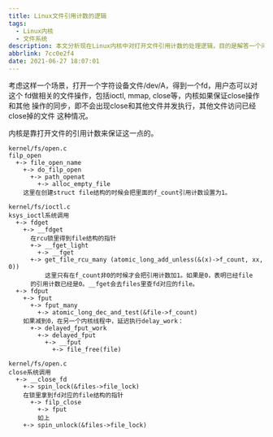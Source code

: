 ```yaml
---
title: Linux文件引用计数的逻辑
tags:
  - Linux内核
  - 文件系统
description: 本文分析现在Linux内核中对打开文件引用计数的处理逻辑，目的是解答一个问题，即对设备文件的操作会不会引用到已经释放的文件上。
abbrlink: 7cc0e2f4
date: 2021-06-27 18:07:01
---
```


考虑这样一个场景，打开一个字符设备文件/dev/A，得到一个fd，用户态可以对这个
fd做相关的文件操作，包括ioctl, mmap, close等，内核如果保证close操作和其他
操作的同步，即不会出现close和其他文件并发执行，其他文件访问已经close掉的文件
这种情况。

内核是靠打开文件的引用计数来保证这一点的。
```
kernel/fs/open.c
filp_open
  +-> file_open_name
    +-> do_filp_open
      +-> path_openat
        +-> alloc_empty_file
	这里在创建struct file结构的时候会把里面的f_count引用计数设置为1。
```
```
kernel/fs/ioctl.c
ksys_ioctl系统调用
  +-> fdget
    +-> __fdget
      在rcu锁里得到file结构的指针
      +-> __fget_light
        +-> __fget
	  +-> get_file_rcu_many (atomic_long_add_unless(&(x)->f_count, xx, 0))
          这里只有在f_count非0的时候才会把引用计数加1。如果是0，表明已经file
	  的引用计数已经是0。__fget会去files里查fd对应的file。
  +-> fdput
    +-> fput
      +-> fput_many
        +-> atomic_long_dec_and_test(&file->f_count)
	如果减到0，在另一个内核线程中，延迟执行delay_work：
	  +-> delayed_fput_work
	    +-> delayed_fput
	      +-> __fput
	        +-> file_free(file)
```
```
kernel/fs/open.c
close系统调用
  +-> __close_fd
    +-> spin_lock(&files->file_lock)
    在锁里拿到fd对应的file结构的指针
      +-> filp_close
        +-> fput     
        如上
    +-> spin_unlock(&files->file_lock)
```

